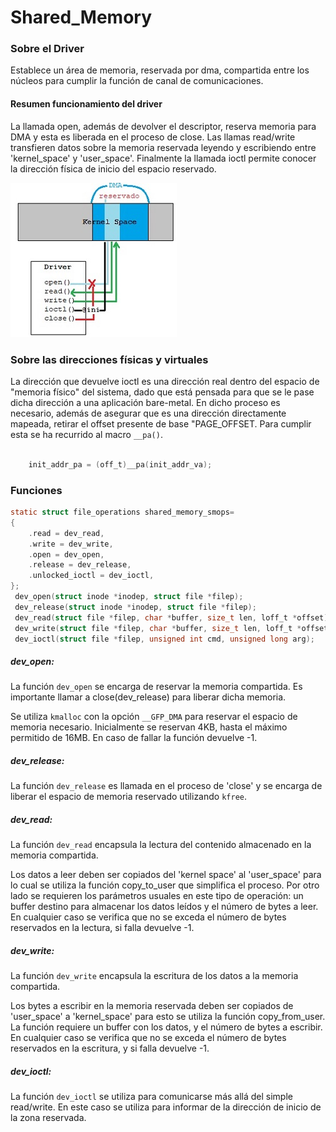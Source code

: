 # Shared_Memory

### Sobre el Driver

Establece un área de memoria, reservada por dma, compartida entre los núcleos para cumplir la función de canal de comunicaciones.

#### Resumen funcionamiento del driver

La llamada open, además de devolver el descriptor, reserva memoria para DMA y esta es liberada en el proceso de close. Las llamas read/write transfieren datos sobre la memoria reservada leyendo y escribiendo entre 'kernel_space' y 'user_space'. Finalmente la llamada ioctl permite conocer la dirección física de inicio del espacio reservado.

![diagram](.\diagram.jpg)

### Sobre las direcciones físicas y virtuales

La dirección que devuelve ioctl es una dirección real dentro del espacio de "memoria físico" del sistema, dado que está pensada para que se le pase dicha dirección a una aplicación bare-metal. En dicho proceso es necesario, además de asegurar que es una dirección directamente mapeada, retirar el offset presente de base "PAGE_OFFSET. Para cumplir esta  se ha recurrido al macro ```__pa()```.

```c

	init_addr_pa = (off_t)__pa(init_addr_va);

```


### Funciones

```c
static struct file_operations shared_memory_smops=
{
	.read = dev_read,
	.write = dev_write,
	.open = dev_open,
	.release = dev_release,
	.unlocked_ioctl = dev_ioctl,
};
 dev_open(struct inode *inodep, struct file *filep);
 dev_release(struct inode *inodep, struct file *filep);
 dev_read(struct file *filep, char *buffer, size_t len, loff_t *offset);
 dev_write(struct file *filep, char *buffer, size_t len, loff_t *offset);
 dev_ioctl(struct file *filep, unsigned int cmd, unsigned long arg);
```

##### dev_open:

La función `dev_open`  se encarga de reservar la memoria compartida. Es importante llamar a close(dev_release) para liberar dicha memoria.

Se utiliza `kmalloc` con la opción `__GFP_DMA` para reservar el espacio de memoria necesario. Inicialmente se reservan 4KB, hasta el máximo permitido de 16MB. En caso de fallar la función devuelve -1.

##### dev_release:

La función `dev_release` es llamada en el proceso de 'close' y se encarga de liberar el espacio de memoria reservado utilizando `kfree`.

##### dev_read:

La función `dev_read` encapsula la lectura del contenido almacenado en la memoria compartida.

Los datos a leer deben ser copiados del 'kernel space' al 'user_space' para lo cual se utiliza la función copy_to_user que simplifica el proceso. Por otro lado se requieren los parámetros usuales en este tipo de operación: un buffer destino para almacenar los datos leídos y el número de bytes a leer. En cualquier caso se verifica que no se exceda el número de bytes reservados en la lectura, si falla devuelve -1.  

##### dev_write:

La función `dev_write` encapsula la escritura de los datos a la memoria compartida.

Los bytes a escribir en la memoria reservada deben ser copiados de 'user_space' a 'kernel_space' para esto se utiliza la función copy_from_user. La función requiere un buffer con los datos, y el número de bytes a escribir. En cualquier caso se verifica que no se exceda el número de bytes reservados en la escritura, y si falla devuelve -1.

##### dev_ioctl:

La función `dev_ioctl` se utiliza para comunicarse más allá del simple read/write. En este caso se utiliza para informar de la dirección de inicio de la zona reservada.
